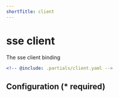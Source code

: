 ```yaml
---
shortTitle: client
---
```


# sse client

The sse client binding

```yaml {3}
<!-- @include: .partials/client.yaml -->
```

## Configuration (\* required)

<!-- @include: .partials/options.md -->
<!-- @include: .partials/routes.md -->
<!-- @include: ../.partials/exit.md -->
<!-- @include: ../.partials/telemetry.md -->
